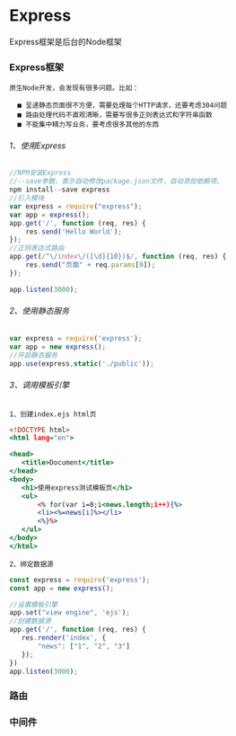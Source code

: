 # Express

  Express框架是后台的Node框架
  
### Express框架
    原生Node开发，会发现有很多问题。比如：
    
  	  ■ 呈递静态页面很不方便，需要处理每个HTTP请求，还要考虑304问题
	  ■ 路由处理代码不直观清晰，需要写很多正则表达式和字符串函数
	  ■ 不能集中精力写业务，要考虑很多其他的东西
    
###### 1、使用Express
    
```.js
//NPM安装Express
//--save参数，表示自动修改package.json文件，自动添加依赖项。
npm install--save express
//引入模块
var express = require("express");
var app = express();
app.get('/', function (req, res) {
    res.send('Hello World');
});
//正则表达式路由
app.get(/^\/index\/([\d]{10})$/, function (req, res) {
    res.send("页面" + req.params[0]);
});

app.listen(3000);
```
 ###### 2、使用静态服务
 
 ```.js
var express = require('express');
var app = new express();
//开启静态服务
app.use(express,static('./public'));
 ```
 
 ###### 3、调用模板引擎
    1、创建index.ejs html页
 ``` .html
 <!DOCTYPE html>
<html lang="en">

<head>
    <title>Document</title>
</head>
<body>
    <h1>使用express测试模板页</h1>
    <ul>
        <% for(var i=0;i<news.length;i++){%>
        <li><%=news[i]%></li>
        <%}%>
    </ul>
</body>
</html>
 ```
    2、绑定数据源
 ```.js
const express = require('express');
const app = new express();

//设置模板引擎
app.set("view engine", 'ejs');
//创建数据源
app.get('/', function (req, res) {
    res.render('index', {
        "news": ["1", "2", "3"]
    });
})
app.listen(3000);
 ```
### 路由

### 中间件
